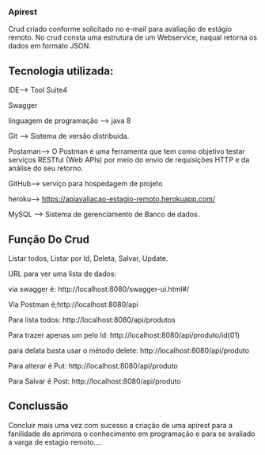 ### Apirest
Crud criado conforme solicitado no e-mail para avaliação de estágio remoto. 
No crud consta uma estrutura de um Webservice, naqual retorna os dados em formato JSON.

## Tecnologia utilizada:
IDE--> Tool Suite4

Swagger

linguagem de programação --> java 8

Git --> Sistema de versão distribuida.

Postaman--> O Postman é uma ferramenta que tem como objetivo testar serviços RESTful (Web APIs) por meio do envio de requisições HTTP e da análise do seu retorno.

GitHub--> serviço para hospedagem de projeto

heroku--> https://apiavaliacao-estagio-remoto.herokuapp.com/

MySQL --> Sistema de gerenciamento de Banco de dados.

## Função Do Crud
Listar todos, Listar por Id, Deleta, Salvar, Update. 

URL para ver uma lista de dados: 

via swagger é:    http://localhost:8080/swagger-ui.html#/ 

Via Postman é;http://localhost:8080/api

Para lista todos: http://localhost:8080/api/produtos

Para trazer apenas um pelo Id: http://localhost:8080/api/produto/id(01)

para delata basta usar o método delete: http://localhost:8080/api/produto

Para alterar é Put: http://localhost:8080/api/produto

Para Salvar é Post: http://localhost:8080/api/produto

## Conclussão
Concluir mais uma vez com sucesso a criação de uma apirest para a fanilidade de aprimora o conhecimento em programação e para se avaliado a varga de estagio remoto....

